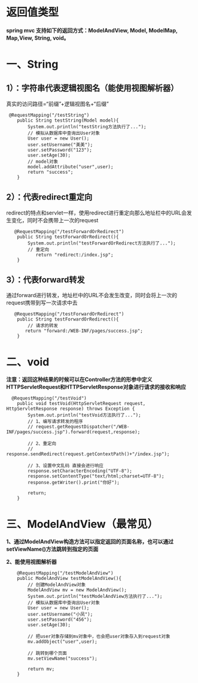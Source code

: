 # **返回值类型**

#### **spring mvc 支持如下的返回方式：ModelAndView, Model, ModelMap, Map,View, String, void。**

# **一、String**

## **1）：字符串代表逻辑视图名（****能使用视图解析器****）**

真实的访问路径=“前缀”+逻辑视图名+“后缀”

```
 @RequestMapping("/testString")
    public String testString(Model model){
        System.out.println("testString方法执行了...");
        // 模拟从数据库中查询出User对象
        User user = new User();
        user.setUsername("美美");
        user.setPassword("123");
        user.setAge(30);
        // model对象
        model.addAttribute("user",user);
        return "success";
    }
```



## **2）：代表redirect重定向**

redirect的特点和servlet一样，使用redirect进行重定向那么地址栏中的URL会发生变化，同时不会携带上一次的request

```
   @RequestMapping("/testForwardOrRedirect")
    public String testForwardOrRedirect(){
        System.out.println("testForwardOrRedirect方法执行了...");
        // 重定向
           return "redirect:/index.jsp";
    }
```



## **3）：代表forward转发**

通过forward进行转发，地址栏中的URL不会发生改变，同时会将上一次的request携带到写一次请求中去  

```
   @RequestMapping("/testForwardOrRedirect")
    public String testForwardOrRedirect(){
        // 请求的转发
       return "forward:/WEB-INF/pages/success.jsp";
    }
```



# **二、void**

**注意：返回这种结果的时候可以在Controller方法的形参中定义HTTPServletRequest和HTTPServletResponse对象进行请求的接收和响应**

```
  @RequestMapping("/testVoid")
    public void testVoid(HttpServletRequest request, HttpServletResponse response) throws Exception {
        System.out.println("testVoid方法执行了...");
        // 1、编写请求转发的程序
        // request.getRequestDispatcher("/WEB-INF/pages/success.jsp").forward(request,response);

        // 2、重定向
        // response.sendRedirect(request.getContextPath()+"/index.jsp");

        // 3、设置中文乱码 直接会进行响应
        response.setCharacterEncoding("UTF-8");
        response.setContentType("text/html;charset=UTF-8");
        response.getWriter().print("你好");

        return;
    }
```

# 

# **三、ModelAndView（最常见）**

**1、通过ModelAndView构造方法可以指定返回的页面名称，也可以通过setViewName()方法跳转到指定的页面**

**2、能使用视图解析器** 

```
    @RequestMapping("/testModelAndView")
    public ModelAndView testModelAndView(){
        // 创建ModelAndView对象
        ModelAndView mv = new ModelAndView();
        System.out.println("testModelAndView方法执行了...");
        // 模拟从数据库中查询出User对象
        User user = new User();
        user.setUsername("小凤");
        user.setPassword("456");
        user.setAge(30);

        // 把user对象存储到mv对象中，也会把user对象存入到request对象
        mv.addObject("user",user);

        // 跳转到哪个页面
        mv.setViewName("success");

        return mv;
    }
```


